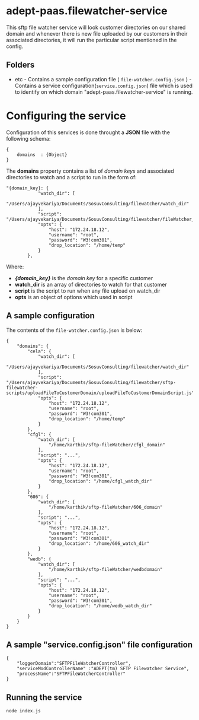 # adept-paas.filewatcher-service

This sftp file watcher service will look customer directories on our shared domain and whenever there is new file uploaded by our customers in their associated directories, it will run the particular script mentioned in the config. 

## Folders

  * etc - Contains a sample configuration file ( `file-watcher.config.json` )
        - Contains a service configuration(`service.config.json`) file which is used to identify on which domain "adept-paas.filewatcher-service" is running.

# Configuring the service

Configuration of this services is done throught a **JSON** file with the following schema: 
```
{ 
	domains  : {Object}
}
```

The **domains** property contains a list of *domain keys* and associated directories to watch and a script to run in the form of: 
```
"{domain_key}: {
			"watch_dir": [
				"/Users/ajayvekariya/Documents/SosuvConsulting/filewatcher/watch_dir"
			],
			"script": "/Users/ajayvekariya/Documents/SosuvConsulting/filewatcher/fileWatcher_scripts/uploadFileToCustomerDomain/uploadFileToCustomerDomainScript.js",
			"opts": {
				"host": "172.24.18.12",
				"username": "root",
				"password": "W3!com301",
				"drop_location": "/home/temp"
			}
		},
```
Where: 
* ***{domain_key}*** is the *domain key* for a specific customer
* **watch_dir** is an array of directories to watch for that customer
* **script** is the script to run when any file upload on watch_dir
* **opts** is an object of options which used in script

## A sample configuration

The contents of the  `file-watcher.config.json` is below:
```
{
	"domains": {
		"cela": {
			"watch_dir": [
				"/Users/ajayvekariya/Documents/SosuvConsulting/filewatcher/watch_dir"
			],
			"script": "/Users/ajayvekariya/Documents/SosuvConsulting/filewatcher/sftp-filewatcher-scripts/uploadFileToCustomerDomain/uploadFileToCustomerDomainScript.js",
			"opts": {
				"host": "172.24.18.12",
				"username": "root",
				"password": "W3!com301",
				"drop_location": "/home/temp"
			}
		},
		"cfgl": {
			"watch_dir": [
				"/home/karthik/sftp-fileWatcher/cfgl_domain"
			],
			"script": "...",
			"opts": {
				"host": "172.24.18.12",
				"username": "root",
				"password": "W3!com301",
				"drop_location": "/home/cfgl_watch_dir"
			}
		},
		"606": {
			"watch_dir": [
				"/home/karthik/sftp-fileWatcher/606_domain"
			],
			"script": "...",
			"opts": {
				"host": "172.24.18.12",
				"username": "root",
				"password": "W3!com301",
				"drop_location": "/home/606_watch_dir"
			}
		},
		"wedb": {
			"watch_dir": [
				"/home/karthik/sftp-fileWatcher/wedbdomain"
			],
			"script": "...",
			"opts": {
				"host": "172.24.18.12",
				"username": "root",
				"password": "W3!com301",
				"drop_location": "/home/wedb_watch_dir"
			}
		}
	}
}
```


## A sample "service.config.json" file configuration

```
{
    "loggerDomain":"SFTPFileWatcherController",
    "serviceModControllerName" :"ADEPT(tm) SFTP Filewatcher Service",
    "processName":"SFTPFileWatcherController"
}

```

## Running the service

```node index.js```

